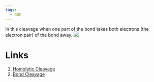```yaml
---
tags:
  - GOC
---
```

In this cleavage when one part of the bond takes both electrons (the electron pair) of the bond away. ![](heterolytic-cleavage.png)
# Links
1. [Homolytic Cleavage](Homolytic%20Cleavage.md) 
2. [Bond Cleavage](Bond%20Cleavage.md) 